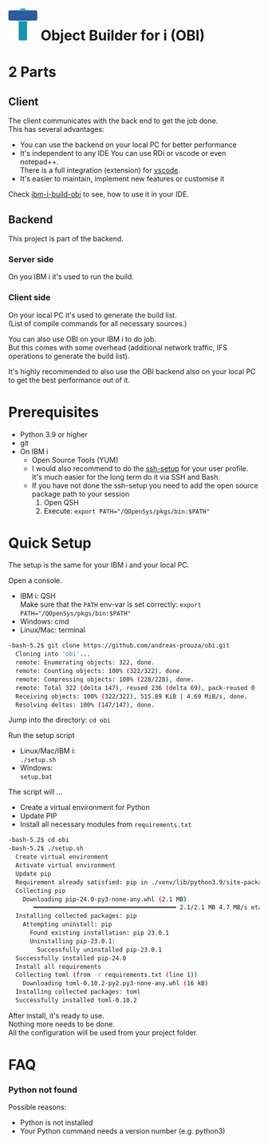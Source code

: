 
# ![logo](docs/img/Open%20Source%20Logo%20smaller.png)  Object Builder for i (OBI)

# 2 Parts

## Client

The client communicates with the back end to get the job done.  
This has several advantages:  
* You can use the backend on your local PC for better performance
* It's independent to any IDE
  You can use RDi or vscode or even notepad++.  
  There is a full integration (extension) for [vscode](https://marketplace.visualstudio.com/items?itemName=andreas-prouza.obi).
* It's easier to maintain, implement new features or customise it

Check [ibm-i-build-obi](https://github.com/andreas-prouza/ibm-i-build-obi) to see, how to use it in your IDE.


## Backend

This project is part of the backend.

### Server side

On you IBM i it's used to run the build.

### Client side

On your local PC it's used to generate the build list.  
(List of compile commands for all necessary sources.)

You can also use OBI on your IBM i to do job.  
But this comes with some overhead (additional network traffic, IFS operations to generate the build list).  

It's highly recommended to also use the OBI backend also on your local PC to get the best performance out of it.


# Prerequisites

* Python 3.9 or higher
* git
* On IBM i
  * Open Source Tools (YUM)
  * I would also recommend to do the [ssh-setup](https://github.com/andreas-prouza/ibm-i-build/blob/main/docs/pages/SSH.md) for your user profile.  
    It's much easier for the long term do it via SSH and Bash.
  * If you have not done the ssh-setup you need to add the open source package path to your session
    1. Open QSH
    2. Execute: `export PATH="/QOpenSys/pkgs/bin:$PATH"`


# Quick Setup

The setup is the same for your IBM i and your local PC.

Open a console.
* IBM i: QSH  
  Make sure that the `PATH` env-var is set correctly: `export PATH="/QOpenSys/pkgs/bin:$PATH"`
* Windows: cmd
* Linux/Mac: terminal

```sh
-bash-5.2$ git clone https://github.com/andreas-prouza/obi.git
  Cloning into 'obi'...
  remote: Enumerating objects: 322, done.
  remote: Counting objects: 100% (322/322), done.
  remote: Compressing objects: 100% (228/228), done.
  remote: Total 322 (delta 147), reused 236 (delta 69), pack-reused 0
  Receiving objects: 100% (322/322), 515.89 KiB | 4.69 MiB/s, done.
  Resolving deltas: 100% (147/147), done.
```

Jump into the directory:
```cd obi```

Run the setup script 
* Linux/Mac/IBM i:  
  ```./setup.sh```
* Windows:  
  ```setup.bat```

The script will ...

* Create a virtual environment for Python
* Update PIP
* Install all necessary modules from ```requirements.txt```

```sh
-bash-5.2$ cd obi
-bash-5.2$ ./setup.sh
  Create virtual environment
  Activate virtual environment
  Update pip
  Requirement already satisfied: pip in ./venv/lib/python3.9/site-packages (23.0.1)
  Collecting pip
    Downloading pip-24.0-py3-none-any.whl (2.1 MB)
       ━━━━━━━━━━━━━━━━━━━━━━━━━━━━━━━━━━━━━━━━ 2.1/2.1 MB 4.7 MB/s eta 0:00:00
  Installing collected packages: pip
    Attempting uninstall: pip
      Found existing installation: pip 23.0.1
      Uninstalling pip-23.0.1:
        Successfully uninstalled pip-23.0.1
  Successfully installed pip-24.0
  Install all requirements
  Collecting toml (from -r requirements.txt (line 1))
    Downloading toml-0.10.2-py2.py3-none-any.whl (16 kB)
  Installing collected packages: toml
  Successfully installed toml-0.10.2
```

After install, it's ready to use.  
Nothing more needs to be done.  
All the configuration will be used from your project folder.

# FAQ

### Python not found

Possible reasons:
* Python is not installed
* Your Python command needs a version number (e.g. python3)